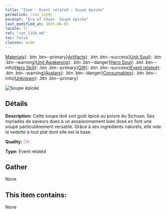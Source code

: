```yaml
---
title: "Item - Event related - Soupe épicée"
permalink: /con_1159/
excerpt: "Era of Chaos  Soupe épicée"
last_modified_at: 2021-06-03
locale: fr
ref: "con_1159.md"
toc: false
classes: wide
---
```

 [Materials](/ItemsFR/){: .btn .btn--primary}[Artifacts](/ItemsFR/Artifacts/){: .btn .btn--success}[Unit Soul](/ItemsFR/UnitSoul/){: .btn .btn--warning}[Unit Awakening](/ItemsFR/UnitAwakening/){: .btn .btn--danger}[Hero Soul](/ItemsFR/HeroSoul/){: .btn .btn--info}[Hero Skill](/ItemsFR/HeroSkill/){: .btn .btn--primary}[Gift](/ItemsFR/Gift/){: .btn .btn--success}[Event related](/ItemsFR/Events/){: .btn .btn--warning}[Avatars](/ItemsFR/Avatars/){: .btn .btn--danger}[Consumables](/ItemsFR/Consumables/){: .btn .btn--info}[Unknown](/ItemsFR/Unknown/){: .btn .btn--primary}

 ![Soupe épicée](/images/t/i_8150002.png)

## Détails
 **Description:** Cette soupe doit son goût épicé au poivre du Sichuan. Ses myriades de saveurs dues à un assaisonnement bien dosé en font une soupe particulièrement versatile. Grâce à ses ingrédients naturels, elle vole la vedette à tout plat dont elle est la base.

 **Quality:** <span style="color: #DA70D6">OK</span>

 **Type:** Event related

## Gather

  None

## This item contains:

  None

